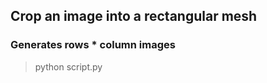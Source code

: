 ## Crop an image into a rectangular mesh
### Generates rows * column images
> python script.py <rows> <columns>